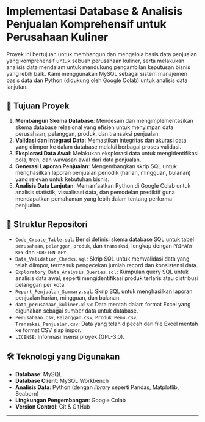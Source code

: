 # Implementasi Database & Analisis Penjualan Komprehensif untuk Perusahaan Kuliner

Proyek ini bertujuan untuk membangun dan mengelola basis data penjualan yang komprehensif untuk sebuah perusahaan kuliner, serta melakukan analisis data mendalam untuk mendukung pengambilan keputusan bisnis yang lebih baik. Kami menggunakan MySQL sebagai sistem manajemen basis data dan Python (didukung oleh Google Colab) untuk analisis data lanjutan.

## 🎯 Tujuan Proyek

1.  **Membangun Skema Database**: Mendesain dan mengimplementasikan skema database relasional yang efisien untuk menyimpan data perusahaan, pelanggan, produk, dan transaksi penjualan.
2.  **Validasi dan Integrasi Data**: Memastikan integritas dan akurasi data yang diimpor ke dalam database melalui berbagai proses validasi.
3.  **Eksplorasi Data Awal**: Melakukan eksplorasi data untuk mengidentifikasi pola, tren, dan wawasan awal dari data penjualan.
4.  **Generasi Laporan Penjualan**: Mengembangkan skrip SQL untuk menghasilkan laporan penjualan periodik (harian, mingguan, bulanan) yang relevan untuk kebutuhan bisnis.
5.  **Analisis Data Lanjutan**: Memanfaatkan Python di Google Colab untuk analisis statistik, visualisasi data, dan pemodelan prediktif guna mendapatkan pemahaman yang lebih dalam tentang performa penjualan.

## 📁 Struktur Repositori

*   `Code_Create_Table.sql`: Berisi definisi skema database SQL untuk tabel `perusahaan`, `pelanggan`, `produk`, dan `transaksi`, lengkap dengan `PRIMARY KEY` dan `FOREIGN KEY`.
*   `Data_Validation_Checks.sql`: Skrip SQL untuk memvalidasi data yang telah diimpor, termasuk pengecekan jumlah record dan konsistensi data.
*   `Exploratory_Data_Analysis_Queries.sql`: Kumpulan query SQL untuk analisis data awal, seperti mengidentifikasi produk terlaris atau distribusi pelanggan per kota.
*   `Report_Penjualan_Summary.sql`: Skrip SQL untuk menghasilkan laporan penjualan harian, mingguan, dan bulanan.
*   `data_perusahaan_kuliner.xlsx`: Data mentah dalam format Excel yang digunakan sebagai sumber data untuk database.
*   `Perusahaan.csv`, `Pelanggan.csv`, `Produk_Menu.csv`, `Transaksi_Penjualan.csv`: Data yang telah dipecah dari file Excel mentah ke format CSV siap impor.
*   `LICENSE`: Informasi lisensi proyek (GPL-3.0).


## 🛠 Teknologi yang Digunakan

*   **Database**: MySQL
*   **Database Client**: MySQL Workbench
*   **Analisis Data**: Python (dengan *library* seperti Pandas, Matplotlib, Seaborn)
*   **Lingkungan Pengembangan**: Google Colab
*   **Version Control**: Git & GitHub

---
